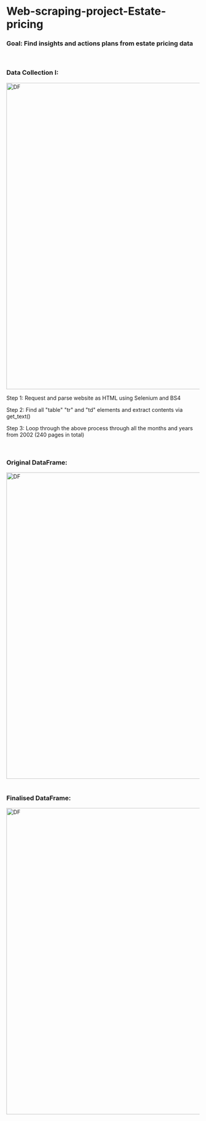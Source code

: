 # Web-scraping-project-Estate-pricing

<h3>Goal: Find insights and actions plans from estate pricing data</h3>


<br/>
<h3>Data Collection I:</h3>
<img width="800" alt="DF" src="https://user-images.githubusercontent.com/80112729/119642272-1d674b00-be4d-11eb-93fa-9e65af661b7a.png">
<br/>

Step 1: Request and parse website as HTML using Selenium and BS4

Step 2: Find all "table" "tr" and "td" elements and extract contents via get_text()

Step 3: Loop through the above process through all the months and years from 2002 (240 pages in total)

  
  

<br/>
<h3>Original DataFrame:</h3>
<img width="800" alt="DF" src="https://user-images.githubusercontent.com/80112729/119641257-0bd17380-be4c-11eb-983f-3c917644892e.png">
<br/>

<br/>
<h3>Finalised DataFrame:</h3>
<img width="800" alt="DF" src="https://user-images.githubusercontent.com/80112729/119642065-eb55e900-be4c-11eb-9b87-4e99a3b3456a.png">
<br/>


<!-- Column Descriptions:
1. Location:
2-3. ItinID & MktID: vaguely demonstrates the order in which tickets were ordered (lower ID #'s being ordered first)
4. MktCoupons: the number of coupons in the market for that flight
5. Quarter: 1, 2, 3, or 4, all of which are in 2018
6. Origin: the city out of which the flight begins
7. OriginWac: USA State/Territory World Area Code
8. Dest: the city out of which the flight begins
9. DestWac: USA State/Territory World Area Code
10. Miles: the number of miles traveled
11. ContiguousUSA: binary column -- (2) meaning flight is in the contiguous (48) USA states, and (1) meaning it is not (ie: Hawaii, Alaska, off-shore territories)
12. NumTicketsOrdered: number of tickets that were purchased by the user
13. Airline Company: the two-letter airline company code that the user used from start to finish (key codes below)
14. PricePerTicket: target prediction column

<h3>Check for correlations:</h3>
<br/>
<img width="500" alt="Correlation" src="https://user-images.githubusercontent.com/80112729/118389956-0fe8de80-b65f-11eb-843b-88d56d725ea5.png">
From the correlation heat map, it is observed that “Miles” is the most correlated feature to the target feature (price), the rest have very little influence on the target feature.
<br/>

<br/>
<h3>Relationship between price per ticket vs miles:</h3>
<img width="500" alt="Price vs Miles" src="https://user-images.githubusercontent.com/80112729/118390229-90f4a580-b660-11eb-9c05-11e18e34893e.png">
From the above lineplot, a mild linear relationship is observed between price per ticket and miles.
<br/>


<br/>
<h3>Main competitors:</h3>
<img width="500" alt="competitors" src="https://user-images.githubusercontent.com/80112729/118394569-0324b480-b678-11eb-898f-757341a0c443.png">
<br/>

Main competitors: 
1. WN -- Southwest Airlines Co.
2. DL -- Delta Air Lines Inc. 
3. AA -- American Airlines Inc.        
4. UA -- United Air Lines Inc.


<br/>
<h3>Variance score on different models:</h3>
<img width="500" alt="VS" src="https://user-images.githubusercontent.com/80112729/118395188-927f9700-b67b-11eb-9750-3591a832d51e.png">
<br/>

<br/>
<h3>Price predictions:</h3>
<img width="500" alt="price predict" src="https://user-images.githubusercontent.com/80112729/118395228-c22e9f00-b67b-11eb-8820-5ee96b54c036.png">
<br/>

Future improvements:
1. Add features into datasets
2. Consider parameters affecting the ticket price(Service fee, fuel surcharge, date and time) -->
